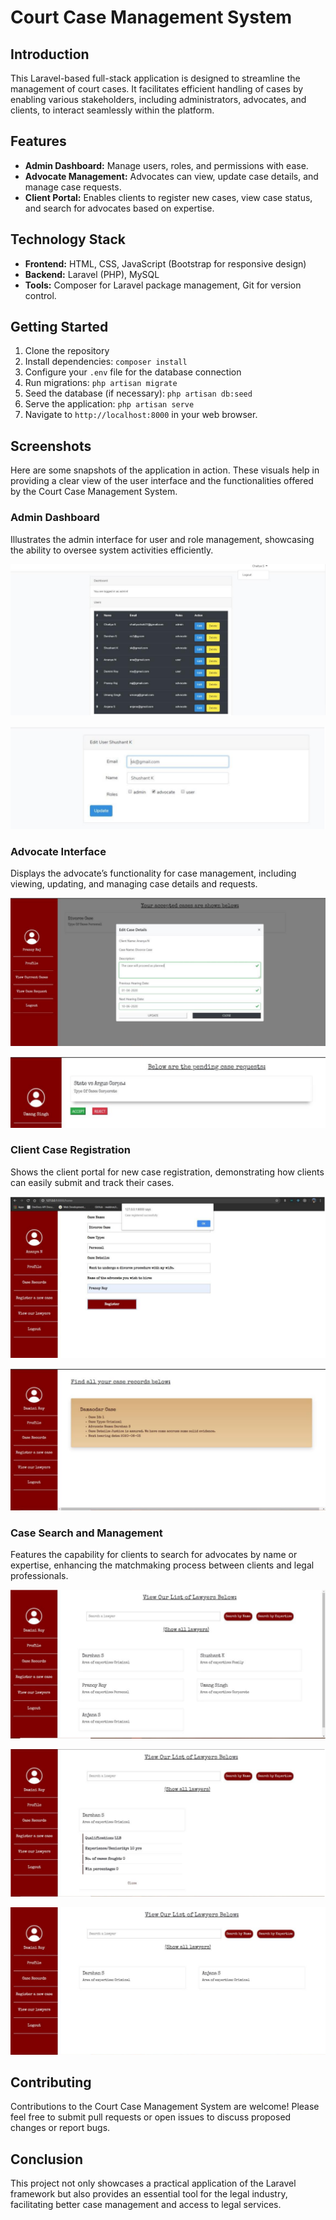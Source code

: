 # Court Case Management System

## Introduction
This Laravel-based full-stack application is designed to streamline the management of court cases. It facilitates efficient handling of cases by enabling various stakeholders, including administrators, advocates, and clients, to interact seamlessly within the platform. 

## Features
- **Admin Dashboard:** Manage users, roles, and permissions with ease.
- **Advocate Management:** Advocates can view, update case details, and manage case requests.
- **Client Portal:** Enables clients to register new cases, view case status, and search for advocates based on expertise.

## Technology Stack
- **Frontend:** HTML, CSS, JavaScript (Bootstrap for responsive design)
- **Backend:** Laravel (PHP), MySQL
- **Tools:** Composer for Laravel package management, Git for version control.

## Getting Started
1. Clone the repository
2. Install dependencies: `composer install`
3. Configure your `.env` file for the database connection
4. Run migrations: `php artisan migrate`
5. Seed the database (if necessary): `php artisan db:seed`
6. Serve the application: `php artisan serve`
7. Navigate to `http://localhost:8000` in your web browser.

## Screenshots
Here are some snapshots of the application in action. These visuals help in providing a clear view of the user interface and the functionalities offered by the Court Case Management System.

### Admin Dashboard
Illustrates the admin interface for user and role management, showcasing the ability to oversee system activities efficiently.

![Admin Dashboard](screenshots/admin.png)

![Admin Edit](screenshots/admin_edit.png)

### Advocate Interface
Displays the advocate’s functionality for case management, including viewing, updating, and managing case details and requests.

![Advocate View](screenshots/advocate_view.png)

![Advocate Case Request](screenshots/advocate_case_request.png)

### Client Case Registration
Shows the client portal for new case registration, demonstrating how clients can easily submit and track their cases.

![Client Case Registration](screenshots/client_case_registered.png)

![Client Case Records](screenshots/client_case_records.png)

### Case Search and Management
Features the capability for clients to search for advocates by name or expertise, enhancing the matchmaking process between clients and legal professionals.

![Client Advocate View](screenshots/client_advocate_view.png)

![Client Advocate Search by Name](screenshots/client_advocate_search.png)

![Client Advocate Search by Expertise](screenshots/client_advocate_search_expertise.png)


## Contributing
Contributions to the Court Case Management System are welcome! Please feel free to submit pull requests or open issues to discuss proposed changes or report bugs.

## Conclusion
This project not only showcases a practical application of the Laravel framework but also provides an essential tool for the legal industry, facilitating better case management and access to legal services.
